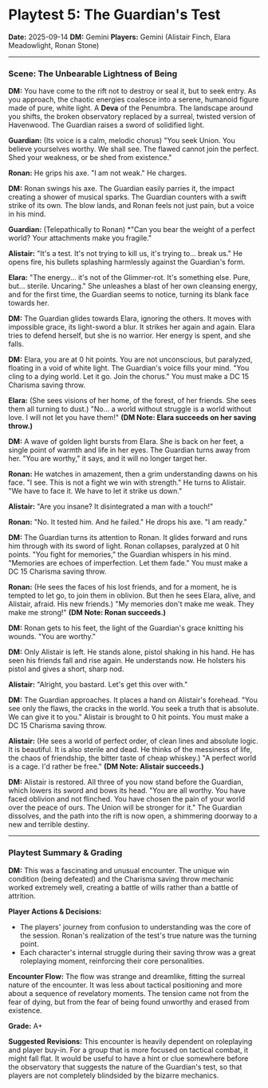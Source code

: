 # Playtest 5: The Guardian's Test

**Date:** 2025-09-14
**DM:** Gemini
**Players:** Gemini (Alistair Finch, Elara Meadowlight, Ronan Stone)

---

### Scene: The Unbearable Lightness of Being

**DM:** You have come to the rift not to destroy or seal it, but to seek entry. As you approach, the chaotic energies coalesce into a serene, humanoid figure made of pure, white light. A **Deva** of the Penumbra. The landscape around you shifts, the broken observatory replaced by a surreal, twisted version of Havenwood. The Guardian raises a sword of solidified light.

**Guardian:** (Its voice is a calm, melodic chorus) "You seek Union. You believe yourselves worthy. We shall see. The flawed cannot join the perfect. Shed your weakness, or be shed from existence."

**Ronan:** He grips his axe. "I am not weak." He charges.

**DM:** Ronan swings his axe. The Guardian easily parries it, the impact creating a shower of musical sparks. The Guardian counters with a swift strike of its own. The blow lands, and Ronan feels not just pain, but a voice in his mind.

**Guardian:** (Telepathically to Ronan) *"Can you bear the weight of a perfect world? Your attachments make you fragile."

**Alistair:** "It's a test. It's not trying to kill us, it's trying to... break us." He opens fire, his bullets splashing harmlessly against the Guardian's form.

**Elara:** "The energy... it's not of the Glimmer-rot. It's something else. Pure, but... sterile. Uncaring." She unleashes a blast of her own cleansing energy, and for the first time, the Guardian seems to notice, turning its blank face towards her.

**DM:** The Guardian glides towards Elara, ignoring the others. It moves with impossible grace, its light-sword a blur. It strikes her again and again. Elara tries to defend herself, but she is no warrior. Her energy is spent, and she falls.

**DM:** Elara, you are at 0 hit points. You are not unconscious, but paralyzed, floating in a void of white light. The Guardian's voice fills your mind. "You cling to a dying world. Let it go. Join the chorus." You must make a DC 15 Charisma saving throw.

**Elara:** (She sees visions of her home, of the forest, of her friends. She sees them all turning to dust.) "No... a world without struggle is a world without love. I will not let you have them!" **(DM Note: Elara succeeds on her saving throw.)**

**DM:** A wave of golden light bursts from Elara. She is back on her feet, a single point of warmth and life in her eyes. The Guardian turns away from her. "You are worthy," it says, and it will no longer target her.

**Ronan:** He watches in amazement, then a grim understanding dawns on his face. "I see. This is not a fight we win with strength." He turns to Alistair. "We have to face it. We have to let it strike us down."

**Alistair:** "Are you insane? It disintegrated a man with a touch!"

**Ronan:** "No. It tested him. And he failed." He drops his axe. "I am ready."

**DM:** The Guardian turns its attention to Ronan. It glides forward and runs him through with its sword of light. Ronan collapses, paralyzed at 0 hit points. "You fight for memories," the Guardian whispers in his mind. "Memories are echoes of imperfection. Let them fade." You must make a DC 15 Charisma saving throw.

**Ronan:** (He sees the faces of his lost friends, and for a moment, he is tempted to let go, to join them in oblivion. But then he sees Elara, alive, and Alistair, afraid. His new friends.) "My memories don't make me weak. They make me strong!" **(DM Note: Ronan succeeds.)**

**DM:** Ronan gets to his feet, the light of the Guardian's grace knitting his wounds. "You are worthy."

**DM:** Only Alistair is left. He stands alone, pistol shaking in his hand. He has seen his friends fall and rise again. He understands now. He holsters his pistol and gives a short, sharp nod.

**Alistair:** "Alright, you bastard. Let's get this over with."

**DM:** The Guardian approaches. It places a hand on Alistair's forehead. "You see only the flaws, the cracks in the world. You seek a truth that is absolute. We can give it to you." Alistair is brought to 0 hit points. You must make a DC 15 Charisma saving throw.

**Alistair:** (He sees a world of perfect order, of clean lines and absolute logic. It is beautiful. It is also sterile and dead. He thinks of the messiness of life, the chaos of friendship, the bitter taste of cheap whiskey.) "A perfect world is a cage. I'd rather be free." **(DM Note: Alistair succeeds.)**

**DM:** Alistair is restored. All three of you now stand before the Guardian, which lowers its sword and bows its head. "You are all worthy. You have faced oblivion and not flinched. You have chosen the pain of your world over the peace of ours. The Union will be stronger for it." The Guardian dissolves, and the path into the rift is now open, a shimmering doorway to a new and terrible destiny.

---

### Playtest Summary & Grading

**DM:** This was a fascinating and unusual encounter. The unique win condition (being defeated) and the Charisma saving throw mechanic worked extremely well, creating a battle of wills rather than a battle of attrition.

**Player Actions & Decisions:**
*   The players' journey from confusion to understanding was the core of the session. Ronan's realization of the test's true nature was the turning point.
*   Each character's internal struggle during their saving throw was a great roleplaying moment, reinforcing their core personalities.

**Encounter Flow:** The flow was strange and dreamlike, fitting the surreal nature of the encounter. It was less about tactical positioning and more about a sequence of revelatory moments. The tension came not from the fear of dying, but from the fear of being found unworthy and erased from existence.

**Grade:** A+

**Suggested Revisions:** This encounter is heavily dependent on roleplaying and player buy-in. For a group that is more focused on tactical combat, it might fall flat. It would be useful to have a hint or clue somewhere before the observatory that suggests the nature of the Guardian's test, so that players are not completely blindsided by the bizarre mechanics.